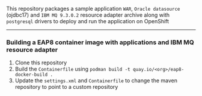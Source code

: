 This repository packages a sample application `WAR`, `Oracle datasource` (ojdbc17) and `IBM MQ 9.3.0.2` resource adapter archive along with `postgresql` drivers to deploy and run the application on OpenShift

---
### Building a EAP8 container image with applications and IBM MQ resource adapter

1. Clone this repository
2. Build the `Containerfile` using `podman build -t quay.io/<org>/eap8-docker-build .`
3. Update the `settings.xml` and `Containerfile` to change the maven repository to point to a custom repository

